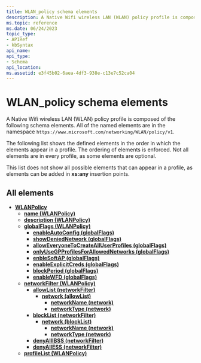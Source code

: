 ```yaml
---
title: WLAN_policy schema elements
description: A Native Wifi wireless LAN (WLAN) policy profile is composed of the following schema elements.
ms.topic: reference
ms.date: 06/24/2023
topic_type: 
- APIRef
- kbSyntax
api_name: 
api_type: 
- Schema
api_location: 
ms.assetid: e3f45b02-6aea-4df3-938e-c13e7c52ca04
---
```


# WLAN_policy schema elements

A Native Wifi wireless LAN (WLAN) policy profile is composed of the following schema elements. All of the named elements are in the namespace `https://www.microsoft.com/networking/WLAN/policy/v1`.

The following list shows the defined elements in the order in which the elements appear in a profile. The ordering of elements is enforced. Not all elements are in every profile, as some elements are optional.

This list does not show all possible elements that can appear in a profile, as elements can be added in **xs:any** insertion points.

## All elements

* [**WLANPolicy**](./wlan-policyschema-wlanpolicy-element.md)
  * [**name (WLANPolicy)**](./wlan-policyschema-wlanpolicy-element.md#name)
  * [**description (WLANPolicy)**](./wlan-policyschema-wlanpolicy-element.md#description)
  * [**globalFlags (WLANPolicy)**](./wlan-policyschema-globalflags-wlanpolicy-element.md)
    * [**enableAutoConfig (globalFlags)**](./wlan-policyschema-globalflags-wlanpolicy-element.md#enableautoconfig)
    * [**showDeniedNetwork (globalFlags)**](./wlan-policyschema-globalflags-wlanpolicy-element.md#showdeniednetwork)
    * [**allowEveryoneToCreateAllUserProfiles (globalFlags)**](./wlan-policyschema-globalflags-wlanpolicy-element.md#alloweveryonetocreatealluserprofiles)
    * [**onlyUseGPProfilesForAllowedNetworks (globalFlags)**](./wlan-policyschema-globalflags-wlanpolicy-element.md#onlyusegpprofilesforallowednetworks)
    * [**enbleSoftAP (globalFlags)**](./wlan-policyschema-globalflags-wlanpolicy-element.md#enblesoftap)
    * [**enableExplicitCreds (globalFlags)**](./wlan-policyschema-globalflags-wlanpolicy-element.md#enableexplicitcreds)
    * [**blockPeriod (globalFlags)**](./wlan-policyschema-globalflags-wlanpolicy-element.md#blockperiod)
    * [**enableWFD (globalFlags)**](./wlan-policyschema-globalflags-wlanpolicy-element.md#enablewfd)
  * [**networkFilter (WLANPolicy)**](./wlan-policyschema-networkfilter-wlanpolicy-element.md)
    * [**allowList (networkFilter)**](./wlan-policyschema-allowlist-networkfilter-element.md)
      * [**network (allowList)**](./wlan-policyschema-network-allowlist-element.md)
        * [**networkName (network)**](./wlan-policyschema-network-allowlist-element.md#networkname)
        * [**networkType (network)**](./wlan-policyschema-network-allowlist-element.md#networktype)
    * [**blockList (networkFilter)**](./wlan-policyschema-blocklist-networkfilter-element.md)
      * [**network (blockList)**](./wlan-policyschema-network-blocklist-element.md)
        * [**networkName (network)**](./wlan-policyschema-network-blocklist-element.md#networkname)
        * [**networkType (network)**](./wlan-policyschema-network-blocklist-element.md#networktype)
    * [**denyAllIBSS (networkFilter)**](./wlan-policyschema-networkfilter-wlanpolicy-element.md#denyallibss)
    * [**denyAllESS (networkFilter)**](./wlan-policyschema-networkfilter-wlanpolicy-element.md#denyalless)
  * [**profileList (WLANPolicy)**](./wlan-policyschema-wlanpolicy-element.md#profilelist)
